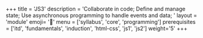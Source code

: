 +++
title = 'JS3'
description = 'Collaborate in code; Define and manage state; Use asynchronous programming to handle events and data; '
layout = 'module'
emoji= '🐥'
menu = ['syllabus', 'core', 'programming']
prerequisites = ['itd', 'fundamentals', 'induction', 'html-css', 'js1', 'js2']
weight='5'
+++
